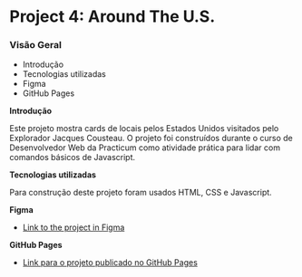 # Project 4: Around The U.S.

### Visão Geral

- Introdução
- Tecnologias utilizadas
- Figma
- GitHub Pages

**Introdução**

Este projeto mostra cards de locais pelos Estados Unidos visitados pelo Explorador Jacques Cousteau. O projeto foi construídos durante o curso de Desenvolvedor Web da Practicum como atividade prática para lidar com comandos básicos de Javascript.

**Tecnologias utilizadas**

Para construção deste projeto foram usados HTML, CSS e Javascript.

**Figma**

- [Link to the project in Figma](https://www.figma.com/file/SurN1jaeEQIhuZEDMhmWWf/Sprint-4-Around-The-U.S.-desktop-mobile?node-id=0%3A1)

**GitHub Pages**

- [Link para o projeto publicado no GitHub Pages](https://hainaha.github.io/web_project_4/)
